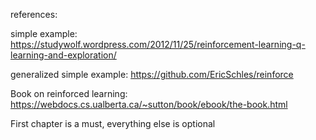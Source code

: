 references:

simple example:
https://studywolf.wordpress.com/2012/11/25/reinforcement-learning-q-learning-and-exploration/

generalized simple example:
https://github.com/EricSchles/reinforce

Book on reinforced learning:
https://webdocs.cs.ualberta.ca/~sutton/book/ebook/the-book.html

First chapter is a must, everything else is optional